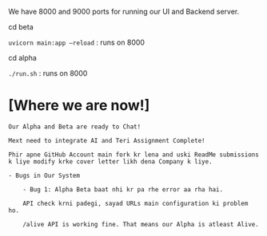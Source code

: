 We have 8000 and 9000 ports for running our UI and Backend server. 

cd beta 

`uvicorn main:app –reload` : runs on 8000

cd alpha

`./run.sh` : runs on 8000


# [Where we are now!]
    Our Alpha and Beta are ready to Chat! 
    
    Mext need to integrate AI and Teri Assignment Complete!

    Phir apne GitHub Account main fork kr lena and uski ReadMe submissions k liye modify krke cover letter likh dena Company k liye.

    - Bugs in Our System 

        - Bug 1: Alpha Beta baat nhi kr pa rhe error aa rha hai. 

        API check krni padegi, sayad URLs main configuration ki problem ho. 

        /alive API is working fine. That means our Alpha is atleast Alive.



